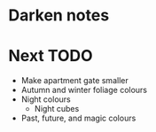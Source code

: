 # Darken notes

# Next TODO
* Make apartment gate smaller
* Autumn and winter foliage colours
* Night colours
    * Night cubes
* Past, future, and magic colours